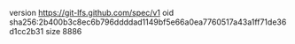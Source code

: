 version https://git-lfs.github.com/spec/v1
oid sha256:2b400b3c8ec6b796ddddad1149bf5e66a0ea7760517a43a1ff71de36d1cc2b31
size 8886
